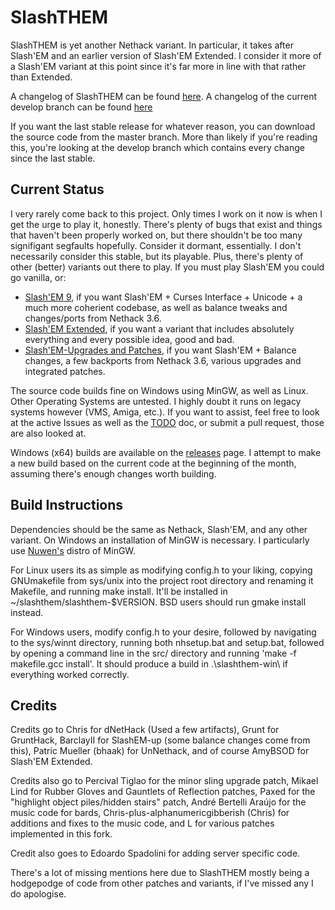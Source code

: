 SlashTHEM
=====================

SlashTHEM is yet another Nethack variant.  In particular, it takes after Slash'EM and an earlier version of Slash'EM Extended.  I consider it more of a Slash'EM variant at this point since it's far more in line with that rather than Extended.

A changelog of SlashTHEM can be found [here](CHANGELOG.md).  A changelog of the current develop branch can be found [here](CHANGELOG-NG.md)

If you want the last stable release for whatever reason, you can download the source code from the master branch.  More than likely if you're reading this, you're looking at the develop branch which contains every change since the last stable.

Current Status
--------------

I very rarely come back to this project. Only times I work on it now is when I get the urge to play it, honestly.  There's plenty of bugs that exist and things that haven't been properly worked on, but there shouldn't be too many signifigant segfaults hopefully.  Consider it dormant, essentially. I don't necessarily consider this stable, but its playable.   Plus, there's plenty of other (better) variants out there to play.  If you must play Slash'EM you could go vanilla, or:

- [Slash'EM 9](https://github.com/moon-chilled/slashem9), if you want Slash'EM + Curses Interface + Unicode + a much more coherient codebase, as well as balance tweaks and changes/ports from Nethack 3.6.
- [Slash'EM Extended](https://github.com/SLASHEM-Extended/SLASHEM-Extended), if you want a variant that includes absolutely everything and every possible idea, good and bad.
- [Slash'EM-Upgrades and Patches](https://github.com/BarclayII/slashem-up/tree/develop), if you want Slash'EM + Balance changes, a few backports from Nethack 3.6, various upgrades and integrated patches.

The source code builds fine on Windows using MinGW, as well as Linux.  Other Operating Systems are untested.  I highly doubt it runs on legacy systems however (VMS, Amiga, etc.).  If you want to assist, feel free to look at the active Issues as well as the [TODO](TODO.md) doc, or submit a pull request, those are also looked at.

Windows (x64) builds are available on the [releases](https://github.com/Soviet5lo/SlashTHEM/releases) page.  I attempt to make a new build based on the current code at the beginning of the month, assuming there's enough changes worth building.

Build Instructions
------------

Dependencies should be the same as Nethack, Slash'EM, and any other variant.  On Windows an installation of MinGW is necessary.  I particularly use [Nuwen's](https://nuwen.net/mingw.html) distro of MinGW.

For Linux users its as simple as modifying config.h to your liking, copying GNUmakefile from sys/unix into the project root directory and renaming it Makefile, and running make install.  It'll be installed in ~/slashthem/slashthem-$VERSION.  BSD users should run gmake install instead.

For Windows users, modify config.h to your desire, followed by navigating to the sys/winnt directory, running both nhsetup.bat and setup.bat, followed by opening a command line in the src/ directory and running 'make -f makefile.gcc install'.  It should produce a build in .\slashthem-win\ if everything worked correctly.

Credits
-------
Credits go to Chris for dNetHack (Used a few artifacts), Grunt for GruntHack, BarclayII for SlashEM-up (some balance changes come from this), Patric Mueller (bhaak) for UnNethack, and of course AmyBSOD for Slash'EM Extended.

Credits also go to Percival Tiglao for the minor sling upgrade patch, Mikael Lind for Rubber Gloves and Gauntlets of Reflection patches, Paxed for the "highlight object piles/hidden stairs" patch, André Bertelli Araújo for the music code for bards, Chris-plus-alphanumericgibberish (Chris) for additions and fixes to the music code, and L for various patches implemented in this fork.

Credit also goes to Edoardo Spadolini for adding server specific code.

There's a lot of missing mentions here due to SlashTHEM mostly being a hodgepodge of code from other patches and variants, if I've missed any I do apologise.
